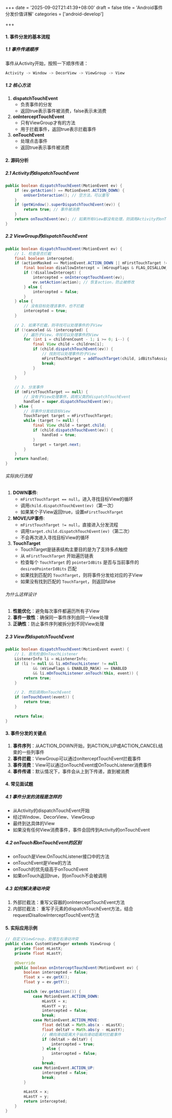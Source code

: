 +++
date = '2025-09-02T21:41:39+08:00'
draft = false
title = 'Android事件分发价值详解'
categories = ['android-develop']

+++

#### 1. 事件分发的基本流程

##### 1.1 事件传递顺序

事件从Activity开始，按照一下顺序传递：

```rust
Activity -> Window -> DecorView -> ViewGroup -> View
```

##### 1.2 核心方法

1. **dispatchTouchEvent**
   * 负责事件的分发
   * 返回true表示事件被消费，false表示未消费
2. **onInterceptTouchEvent**
   * 只有ViewGroup才有的方法
   * 用于拦截事件，返回true表示拦截事件
3. **onTouchEvent**
   * 处理点击事件
   * 返回true表示事件被消费

#### 2. 源码分析

##### 2.1 Activity的dispatchTouchEvent

```java
public boolean dispatchTouchEvent(MotionEvent ev) {
    if (ev.getAction() == MotionEvent.ACTION_DOWN) {
        onUserInteraction(); // 空方法，可以重写
    }
    if (getWindow().superDispatchTouchEvent(ev)) {
        return true; // 事件被消费
    }
    return onTouchEvent(ev); // 如果所有View都没有处理，则调用Activity的onTouchEvent
}
```

##### 2.2 ViewGroup的dispatchTouchEvent

```java
public boolean dispatchTouchEvent(MotionEvent ev) {
    // 1. 检查是否拦截
    final boolean intercepted;
    if (actionMasked == MotionEvent.ACTION_DOWN || mFirstTouchTarget != null) {
        final boolean disallowIntercept = (mGroupFlags & FLAG_DISALLOW_INTERCEPT) != 0;
        if (!disallowIntercept) {
            intercepted = onInterceptTouchEvent(ev);
            ev.setAction(action); // 恢复action，防止被修改
        } else {
            intercepted = false;
        }
    } else {
        // 没有目标处理该事件，也不拦截
        intercepted = true;
    }
    
    // 2. 如果不拦截，则寻找可以处理事件的子View
    if (!canceled && !intercepted) {
        // 遍历子View，寻找可以处理事件的View
        for (int i = childrenCount - 1; i >= 0; i--) {
            final View child = children[i];
            if (child.dispatchTouchEvent(ev)) {
                // 找到可以处理事件的子View
                mFirstTouchTarget = addTouchTarget(child, idBitsToAssign);
                break;
            }
        }
    }
    
    // 3. 分发事件
    if (mFirstTouchTarget == null) {
        // 没有子View处理事件，调用父类的dispatchTouchEvent
        handled = super.dispatchTouchEvent(ev);
    } else {
        // 将事件分发给目标View
        TouchTarget target = mFirstTouchTarget;
        while (target != null) {
            final View child = target.child;
            if (child.dispatchTouchEvent(ev)) {
                handled = true;
            }
            target = target.next;
        }
    }
    return handled;
}
```

###### 实际执行流程

1. **DOWN事件**:
   - `mFirstTouchTarget == null`，进入寻找目标View的循环
   - 调用`child.dispatchTouchEvent(ev)`（第一次）
   - 如果某个子View返回true，设置`mFirstTouchTarget`
2. **MOVE/UP事件**:
   - `mFirstTouchTarget != null`，直接进入分发流程
   - 调用`target.child.dispatchTouchEvent(ev)`（第二次）
   - 不会再次进入寻找目标View的循环
3. **TouchTarget**
   * TouchTarget是链表结构主要目的是为了支持多点触控
   * 从 `mFirstTouchTarget` 开始遍历链表
   * 检查每个 `TouchTarget` 的 `pointerIdBits` 是否与当前事件的 `desiredPointerIdBits` 匹配
   * 如果找到匹配的 `TouchTarget`，则将事件分发给对应的子View
   * 如果没有找到匹配的 `TouchTarget`，则返回false

###### 为什么这样设计

1. **性能优化**：避免每次事件都遍历所有子View
2. **事件一致性**：确保同一事件序列由同一View处理
3. **正确性**：防止事件序列被拆分到不同View处理

##### 2.3 View的dispatchTouchEvent

```java
public boolean dispatchTouchEvent(MotionEvent event) {
    // 1. 首先检查OnTouchListener
    ListenerInfo li = mListenerInfo;
    if (li != null && li.mOnTouchListener != null 
            && (mViewFlags & ENABLED_MASK) == ENABLED 
            && li.mOnTouchListener.onTouch(this, event)) {
        return true;
    }
    
    // 2. 然后调用onTouchEvent
    if (onTouchEvent(event)) {
        return true;
    }
    
    return false;
}
```

#### 3. 事件分发的关键点

1. **事件序列**：从ACTION_DOWN开始，到ACTION_UP或ACTION_CANCEL结束的一些列事件
2. **事件拦截**：ViewGroup可以通过onIterceptTouchEvent拦截事件
3. **事件消费**：View可以通过onTouchEvent或OnTouchListener消费事件
4. **事件传递**：默认情况下，事件会从上到下传递，直到被消费

#### 4. 常见面试题

##### 4.1 事件分发的流程是怎样的

* 从Activity的dispatchTouchEvent开始
* 经过Window、DecorView、ViewGroup
* 最终到达具体的View
* 如果没有任何View消费事件，事件会回传到Activity的onTouchEvent

##### 4.2 onTouch和onTouchEvent的区别

* onTouch是View.OnTouchListener接口中的方法
* onTouchEvent是View的方法
* onTouch的优先级高于onTouchEvent
* 如果onTouch返回true，则onTouch不会被调用

##### 4.3 如何解决滑动冲突

1. 外部拦截法：重写父容器的onInterceptTouchEvent方法
2. 内部拦截法： 重写子元素的dispatchTouchEvent方法，结合requestDisallowInterceptTouchEvent方法

#### 5. 实际应用示例

```java
// 自定义ViewGroup，处理左右滑动冲突
public class CustomViewPager extends ViewGroup {
    private float mLastX;
    private float mLastY;
    
    @Override
    public boolean onInterceptTouchEvent(MotionEvent ev) {
        boolean intercepted = false;
        float x = ev.getX();
        float y = ev.getY();
        
        switch (ev.getAction()) {
            case MotionEvent.ACTION_DOWN:
                mLastX = x;
                mLastY = y;
                intercepted = false;
                break;
            case MotionEvent.ACTION_MOVE:
                float deltaX = Math.abs(x - mLastX);
                float deltaY = Math.abs(y - mLastY);
                // 横向滑动距离大于纵向滑动距离时拦截事件
                if (deltaX > deltaY) {
                    intercepted = true;
                } else {
                    intercepted = false;
                }
                break;
            case MotionEvent.ACTION_UP:
                intercepted = false;
                break;
        }
        
        mLastX = x;
        mLastY = y;
        return intercepted;
    }
}
```


